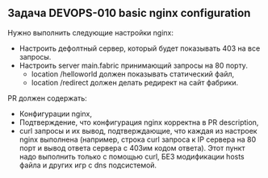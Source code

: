 ## Задача  DEVOPS-010 basic nginx configuration  

Нужно выполнить следующие настройки  nginx:  
- Настроить дефолтный сервер, который будет показывать 403 на все запросы.  
- Настроить server main.fabric принимающий запросы на 80 порту.  
  - location /helloworld должен показывать статический файл,  
  - location /redirect должен делать редирект на сайт фабрики.  
 
PR должен содержать:  
- Конфигурации nginx,  
- Подтверждение, что конфигурация nginx корректна в PR description,  
- curl запросы и их вывод, подтверждающие, что каждая из настроек nginx выполнена (например, строка curl запроса к IP сервера на 80 порт и вывод ответа сервера с 403им кодом ответа). Этот пункт надо выполнить только с помощью curl, БЕЗ модификации hosts файла и других игр с dns подсистемой.  
